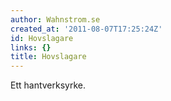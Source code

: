 ```yaml
---
author: Wahnstrom.se
created_at: '2011-08-07T17:25:24Z'
id: Hovslagare
links: {}
title: Hovslagare
---
```


Ett hantverksyrke.